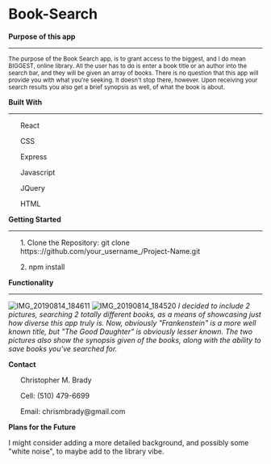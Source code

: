 # Book-Search

<strong> Purpose of this app </strong>
______________________________________________________________________________________________________________________________________

<p><small> The purpose of the Book Search app, is to grant access to the biggest, and I do mean BIGGEST, online library. All the user has to do is
enter a book title or an author into the search bar, and they will be given an array of books. There is no question that this app will provide
you with what you're seeking. It doesn't stop there, however. Upon receiving your search results you also get a brief synopsis as well, of what
the book is about. </small></p>

<strong> Built With </strong>
________________________________________________________________________________________________________________________________________

<ul> React </ul>
<ul> CSS </ul>
<ul> Express </ul>
<ul> Javascript </ul>
<ul> JQuery </ul>
<ul> HTML </ul>

<strong> Getting Started </strong>
______________________________________________________________________________________________________________________________________

<ol> 1. Clone the Repository: git clone https:://github.com/your_username_/Project-Name.git </ol>
<ol> 2. npm install </ol>

<strong> Functionality </strong>
_______________________________________________________________________________________________________________________________________

![IMG_20190814_184611](https://user-images.githubusercontent.com/50473646/63067500-21b6b400-bec4-11e9-882f-6ab47cd4b0d1.jpg)
![IMG_20190814_184520](https://user-images.githubusercontent.com/50473646/63067503-23807780-bec4-11e9-8b62-dd36dada092b.jpg)
<i> I decided to include 2 pictures, searching 2 totally different books, as a means of showcasing just how diverse this app truly is. Now, 
obviously "Frankenstein" is a more well known title, but "The Good Daughter" is obviously lesser known. The two pictures also show the synopsis 
given of the books, along with the ability to save books you've searched for.</i>
  
  <strong> Contact </strong>
  <ol> Christopher M. Brady </ol>
  <ul> Cell: (510) 479-6699 </ul>
  <ul> Email: chrismbrady@gmail.com </ul>
  
  <strong> Plans for the Future </strong>
  
  <p> I might consider adding a more detailed background, and possibly some "white noise", to maybe add to the library vibe. </p>

